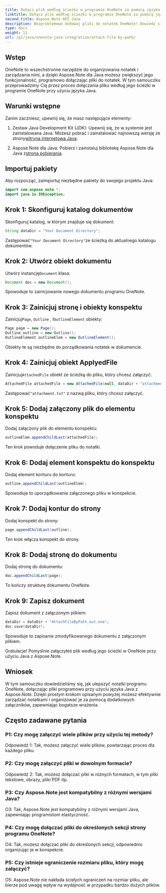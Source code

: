 ```yaml
---
title: Dołącz plik według ścieżki w programie OneNote za pomocą języka Java
linktitle: Dołącz plik według ścieżki w programie OneNote za pomocą języka Java
second_title: Aspose.Note API Java
description: Bezproblemowo dodawaj pliki do notatek OneNote! Dowiedz się, jak dołączać według ścieżki w Javie za pomocą Aspose.Note. Łatwy przewodnik i kod w zestawie! #OneNote #Java #Aspose
type: docs
weight: 11
url: /pl/java/onenote-java-integration/attach-file-by-path/
---
```

## Wstęp

OneNote to wszechstronne narzędzie do organizowania notatek i zarządzania nimi, a dzięki Aspose.Note dla Java możesz zwiększyć jego funkcjonalność, programowo dołączając pliki do notatek. W tym samouczku przeprowadzimy Cię przez proces dołączania pliku według jego ścieżki w programie OneNote przy użyciu języka Java.

## Warunki wstępne

Zanim zaczniesz, upewnij się, że masz następujące elementy:

1.  Zestaw Java Development Kit (JDK): Upewnij się, że w systemie jest zainstalowana Java. Możesz pobrać i zainstalować najnowszą wersję ze strony[witryna internetowa Java](https://www.oracle.com/java/).
   
2.  Aspose.Note dla Java: Pobierz i zainstaluj bibliotekę Aspose.Note dla Java z[strona pobierania](https://releases.aspose.com/note/java/).

## Importuj pakiety

Aby rozpocząć, zaimportuj niezbędne pakiety do swojego projektu Java:

```java
import com.aspose.note.*;
import java.io.IOException;
```

## Krok 1: Skonfiguruj katalog dokumentów

Skonfiguruj katalog, w którym znajduje się dokument:

```java
String dataDir = "Your Document Directory";
```

 Zastępować`"Your Document Directory"`ze ścieżką do aktualnego katalogu dokumentów.

## Krok 2: Utwórz obiekt dokumentu

 Utwórz instancję`Document` klasa:

```java
Document doc = new Document();
```

Spowoduje to zainicjowanie nowego dokumentu programu OneNote.

## Krok 3: Zainicjuj stronę i obiekty konspektu

 Zainicjuj`Page`, `Outline` , I`OutlineElement` obiekty:

```java
Page page = new Page();
Outline outline = new Outline();
OutlineElement outlineElem = new OutlineElement();
```

Obiekty te są niezbędne do porządkowania notatek w dokumencie.

## Krok 4: Zainicjuj obiekt ApplyedFile

 Zainicjuj`AttachedFile` obiekt ze ścieżką do pliku, który chcesz załączyć:

```java
AttachedFile attachedFile = new AttachedFile(null, dataDir + "attachment.txt");
```

 Zastępować`"attachment.txt"` z nazwą pliku, który chcesz załączyć.

## Krok 5: Dodaj załączony plik do elementu konspektu

Dodaj załączony plik do elementu konspektu:

```java
outlineElem.appendChildLast(attachedFile);
```

Ten krok powoduje dołączenie pliku do notatki.

## Krok 6: Dodaj element konspektu do konspektu

Dodaj element konturu do konturu:

```java
outline.appendChildLast(outlineElem);
```

Spowoduje to uporządkowanie załączonego pliku w konspekcie.

## Krok 7: Dodaj kontur do strony

Dodaj konspekt do strony:

```java
page.appendChildLast(outline);
```

Ten krok włącza konspekt do strony.

## Krok 8: Dodaj stronę do dokumentu

Dodaj stronę do dokumentu:

```java
doc.appendChildLast(page);
```

To kończy strukturę dokumentu OneNote.

## Krok 9: Zapisz dokument

Zapisz dokument z załączonym plikiem:

```java
dataDir = dataDir + "AttachFileByPath_out.one";
doc.save(dataDir);
```

Spowoduje to zapisanie zmodyfikowanego dokumentu z załączonym plikiem.

Gratulacje! Pomyślnie załączyłeś plik według jego ścieżki w OneNote przy użyciu Java z Aspose.Note.

## Wniosek

W tym samouczku dowiedzieliśmy się, jak ulepszyć notatki programu OneNote, dołączając pliki programowo przy użyciu języka Java z Aspose.Note. Dzięki prostym krokom opisanym powyżej możesz efektywnie zarządzać notatkami i organizować je za pomocą dodatkowych załączników, zapewniając bogatsze wrażenia.

## Często zadawane pytania

### P1: Czy mogę załączyć wiele plików przy użyciu tej metody?

Odpowiedź 1: Tak, możesz załączyć wiele plików, powtarzając proces dla każdego pliku.

### P2: Czy mogę załączyć pliki w dowolnym formacie?

Odpowiedź 2: Tak, możesz dołączać pliki w różnych formatach, w tym pliki tekstowe, obrazy, pliki PDF itp.

### P3: Czy Aspose.Note jest kompatybilny z różnymi wersjami Java?

O3: Tak, Aspose.Note jest kompatybilny z różnymi wersjami Java, zapewniając programistom elastyczność.

### P4: Czy mogę dołączać pliki do określonych sekcji strony programu OneNote?

O4: Tak, możesz dołączać pliki do określonych sekcji, odpowiednio organizując je w konspekcie.

### P5: Czy istnieje ograniczenie rozmiaru pliku, który mogę załączyć?

O5: Aspose.Note nie nakłada ścisłych ograniczeń na rozmiar pliku, ale bierze pod uwagę wpływ na wydajność w przypadku bardzo dużych plików.